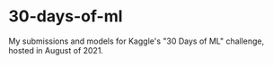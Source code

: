 # 30-days-of-ml
My submissions and models for Kaggle's "30 Days of ML" challenge, hosted in August of 2021.  
